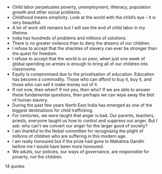  - Child labor perpetuates poverty, unemployment, illiteracy, population growth and other social problems.
 - Childhood means simplicity. Look at the world with the child’s eye – it is very beautiful.
 - A lot of work still remains but I will see the end of child labor in my lifetime.
 - India has hundreds of problems and millions of solutions.
 - There is no greater violence than to deny the dreams of our children.
 - I refuse to accept that the shackles of slavery can ever be stronger than the quest for freedom.
 - I refuse to accept that the world is so poor, when just one week of global spending on armies is enough to bring all of our children into classrooms.
 - Equity is compromised due to the privatisation of education. Education has become a commodity. Those who can afford to buy it, buy it, and those who can sell it make money out of it.
 - If not now, then when? If not you, then who? If we are able to answer these fundamental questions, then perhaps we can wipe away the blot of human slavery.
 - During the past few years North East India has emerged as one of the biggest destinations for child trafficking.
 - For centuries, we were taught that anger is bad. Our parents, teachers, priests, everyone taught us how to control and suppress our anger. But I ask: why can’t we convert our anger for the larger good of society?
 - I am thankful to the Nobel committee for recognising the plight of millions of children who are suffering in this modern age.
 - I am really honoured but if the prize had gone to Mahatma Gandhi before me I would have been more honoured.
 - We adults, our policies, our ways of governance, are responsible for poverty, not the children.

14 quotes